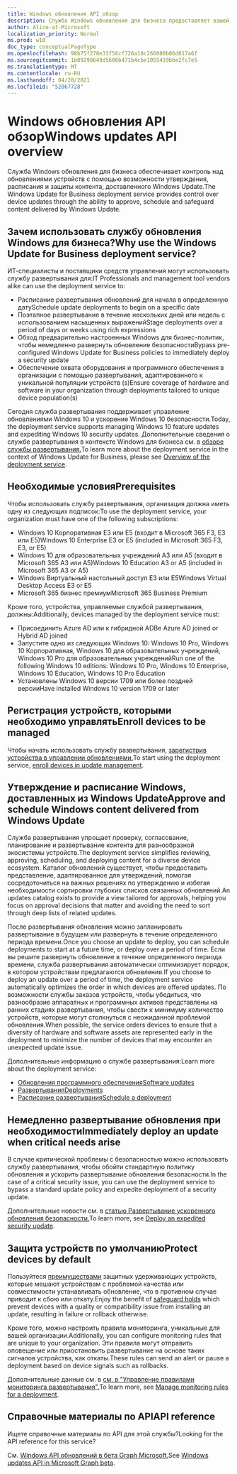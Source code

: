 ```yaml
---
title: Windows обновления API обзор
description: Служба Windows обновления для бизнеса предоставляет вашей организации контроль над обновлениями, предлагаемыми на устройствах.
author: Alice-at-Microsoft
localization_priority: Normal
ms.prod: w10
doc_type: conceptualPageType
ms.openlocfilehash: 98b75f278e33f56cf726a18c266000b06d817a6f
ms.sourcegitcommit: 1b09298649d5606b471b4cbe1055419bbe2fc7e5
ms.translationtype: MT
ms.contentlocale: ru-RU
ms.lasthandoff: 04/28/2021
ms.locfileid: "52067728"
---
```

# <a name="windows-updates-api-overview"></a><span data-ttu-id="1803c-103">Windows обновления API обзор</span><span class="sxs-lookup"><span data-stu-id="1803c-103">Windows updates API overview</span></span>

<span data-ttu-id="1803c-104">Служба Windows обновления для бизнеса обеспечивает контроль над обновлениями устройств с помощью возможности утверждения, расписания и защиты контента, доставленного Windows Update.</span><span class="sxs-lookup"><span data-stu-id="1803c-104">The Windows Update for Business deployment service provides control over device updates through the ability to approve, schedule and safeguard content delivered by Windows Update.</span></span> 

## <a name="why-use-the-windows-update-for-business-deployment-service"></a><span data-ttu-id="1803c-105">Зачем использовать службу обновления Windows для бизнеса?</span><span class="sxs-lookup"><span data-stu-id="1803c-105">Why use the Windows Update for Business deployment service?</span></span>

<span data-ttu-id="1803c-106">ИТ-специалисты и поставщики средств управления могут использовать службу развертывания для:</span><span class="sxs-lookup"><span data-stu-id="1803c-106">IT Professionals and management tool vendors alike can use the deployment service to:</span></span>
* <span data-ttu-id="1803c-107">Расписание развертывания обновлений для начала в определенную дату</span><span class="sxs-lookup"><span data-stu-id="1803c-107">Schedule update deployments to begin on a specific date</span></span>
* <span data-ttu-id="1803c-108">Поэтапное развертывание в течение нескольких дней или недель с использованием насыщенных выражений</span><span class="sxs-lookup"><span data-stu-id="1803c-108">Stage deployments over a period of days or weeks using rich expressions</span></span>
* <span data-ttu-id="1803c-109">Обход предварительно настроенных Windows для бизнес-политик, чтобы немедленно развернуть обновление безопасности</span><span class="sxs-lookup"><span data-stu-id="1803c-109">Bypass pre-configured Windows Update for Business policies to immediately deploy a security update</span></span>
* <span data-ttu-id="1803c-110">Обеспечение охвата оборудования и программного обеспечения в организации с помощью развертывания, адаптированного к уникальной популяции устройств (s)</span><span class="sxs-lookup"><span data-stu-id="1803c-110">Ensure coverage of hardware and software in your organization through deployments tailored to unique device population(s)</span></span>

<span data-ttu-id="1803c-111">Сегодня служба развертывания поддерживает управление обновлениями Windows 10 и ускорение Windows 10 безопасности.</span><span class="sxs-lookup"><span data-stu-id="1803c-111">Today, the deployment service supports managing Windows 10 feature updates and expediting Windows 10 security updates.</span></span> <span data-ttu-id="1803c-112">Дополнительные сведения о службе развертывания в контексте Windows для бизнеса см. в [обзоре службы развертывания.](https://docs.microsoft.com/windows/deployment/update/deployment-service-overview)</span><span class="sxs-lookup"><span data-stu-id="1803c-112">To learn more about the deployment service in the context of Windows Update for Business, please see [Overview of the deployment service](https://docs.microsoft.com/windows/deployment/update/deployment-service-overview).</span></span>

## <a name="prerequisites"></a><span data-ttu-id="1803c-113">Необходимые условия</span><span class="sxs-lookup"><span data-stu-id="1803c-113">Prerequisites</span></span>    

<span data-ttu-id="1803c-114">Чтобы использовать службу развертывания, организация должна иметь одну из следующих подписок:</span><span class="sxs-lookup"><span data-stu-id="1803c-114">To use the deployment service, your organization must have one of the following subscriptions:</span></span>
* <span data-ttu-id="1803c-115">Windows 10 Корпоративная E3 или E5 (входит в Microsoft 365 F3, E3 или E5)</span><span class="sxs-lookup"><span data-stu-id="1803c-115">Windows 10 Enterprise E3 or E5 (included in Microsoft 365 F3, E3, or E5)</span></span>
* <span data-ttu-id="1803c-116">Windows 10 для образовательных учреждений A3 или A5 (входит в Microsoft 365 A3 или A5)</span><span class="sxs-lookup"><span data-stu-id="1803c-116">Windows 10 Education A3 or A5 (included in Microsoft 365 A3 or A5)</span></span>
* <span data-ttu-id="1803c-117">Windows Виртуальный настольный доступ E3 или E5</span><span class="sxs-lookup"><span data-stu-id="1803c-117">Windows Virtual Desktop Access E3 or E5</span></span>
* <span data-ttu-id="1803c-118">Microsoft 365 бизнес премиум</span><span class="sxs-lookup"><span data-stu-id="1803c-118">Microsoft 365 Business Premium</span></span>

<span data-ttu-id="1803c-119">Кроме того, устройства, управляемые службой развертывания, должны:</span><span class="sxs-lookup"><span data-stu-id="1803c-119">Additionally, devices managed by the deployment service must:</span></span>
* <span data-ttu-id="1803c-120">Присоединить Azure AD или к гибридной AD</span><span class="sxs-lookup"><span data-stu-id="1803c-120">Be Azure AD joined or Hybrid AD joined</span></span>
* <span data-ttu-id="1803c-121">Запустите одно из следующих Windows 10: Windows 10 Pro, Windows 10 Корпоративная, Windows 10 для образовательных учреждений, Windows 10 Pro для образовательных учреждений</span><span class="sxs-lookup"><span data-stu-id="1803c-121">Run one of the following Windows 10 editions: Windows 10 Pro, Windows 10 Enterprise, Windows 10 Education, Windows 10 Pro Education</span></span>
* <span data-ttu-id="1803c-122">Установлены Windows 10 версии 1709 или более поздней версии</span><span class="sxs-lookup"><span data-stu-id="1803c-122">Have installed Windows 10 version 1709 or later</span></span>

## <a name="enroll-devices-to-be-managed"></a><span data-ttu-id="1803c-123">Регистрация устройств, которыми необходимо управлять</span><span class="sxs-lookup"><span data-stu-id="1803c-123">Enroll devices to be managed</span></span>

<span data-ttu-id="1803c-124">Чтобы начать использовать службу развертывания, [зарегистрив устройства в управлении обновлениями.](windowsupdates-enroll.md)</span><span class="sxs-lookup"><span data-stu-id="1803c-124">To start using the deployment service, [enroll devices in update management](windowsupdates-enroll.md).</span></span>

## <a name="approve-and-schedule-windows-content-delivered-from-windows-update"></a><span data-ttu-id="1803c-125">Утверждение и расписание Windows, доставленных из Windows Update</span><span class="sxs-lookup"><span data-stu-id="1803c-125">Approve and schedule Windows content delivered from Windows Update</span></span>

<span data-ttu-id="1803c-126">Служба развертывания упрощает проверку, согласование, планирование и развертывание контента для разнообразной экосистемы устройств.</span><span class="sxs-lookup"><span data-stu-id="1803c-126">The deployment service simplifies reviewing, approving, scheduling, and deploying content for a diverse device ecosystem.</span></span> <span data-ttu-id="1803c-127">Каталог обновлений существует, чтобы предоставить представление, адаптированное для утверждений, помогая сосредоточиться на важных решениях по утверждению и избегая необходимости сортировки глубоких списков связанных обновлений.</span><span class="sxs-lookup"><span data-stu-id="1803c-127">An updates catalog exists to provide a view tailored for approvals, helping you focus on approval decisions that matter and avoiding the need to sort through deep lists of related updates.</span></span>

<span data-ttu-id="1803c-128">После развертывания обновления можно запланировать развертывание в будущем или развернуть в течение определенного периода времени.</span><span class="sxs-lookup"><span data-stu-id="1803c-128">Once you choose an update to deploy, you can schedule deployments to start at a future time, or deploy over a period of time.</span></span> <span data-ttu-id="1803c-129">Если вы решите развернуть обновление в течение определенного периода времени, служба развертывания автоматически оптимизирует порядок, в котором устройствам предлагаются обновления.</span><span class="sxs-lookup"><span data-stu-id="1803c-129">If you choose to deploy an update over a period of time, the deployment service automatically optimizes the order in which devices are offered updates.</span></span> <span data-ttu-id="1803c-130">По возможности службы заказов устройств, чтобы убедиться, что разнообразие аппаратных и программных активов представлены на ранних стадиях развертывания, чтобы свести к минимуму количество устройств, которые могут столкнуться с неожиданной проблемой обновления.</span><span class="sxs-lookup"><span data-stu-id="1803c-130">When possible, the service orders devices to ensure that a diversity of hardware and software assets are represented early in the deployment to minimize the number of devices that may encounter an unexpected update issue.</span></span> 

<span data-ttu-id="1803c-131">Дополнительные информацию о службе развертывания:</span><span class="sxs-lookup"><span data-stu-id="1803c-131">Learn more about the deployment service:</span></span>
* [<span data-ttu-id="1803c-132">Обновления программного обеспечения</span><span class="sxs-lookup"><span data-stu-id="1803c-132">Software updates</span></span>](windowsupdates-software-updates.md)
* [<span data-ttu-id="1803c-133">Развертывания</span><span class="sxs-lookup"><span data-stu-id="1803c-133">Deployments</span></span>](windowsupdates-deployments.md)
* [<span data-ttu-id="1803c-134">Расписание развертывания</span><span class="sxs-lookup"><span data-stu-id="1803c-134">Schedule a deployment</span></span>](windowsupdates-schedule-deployment.md)

## <a name="immediately-deploy-an-update-when-critical-needs-arise"></a><span data-ttu-id="1803c-135">Немедленно развертывание обновления при необходимости</span><span class="sxs-lookup"><span data-stu-id="1803c-135">Immediately deploy an update when critical needs arise</span></span>

<span data-ttu-id="1803c-136">В случае критической проблемы с безопасностью можно использовать службу развертывания, чтобы обойти стандартную политику обновления и ускорить развертывание обновления безопасности.</span><span class="sxs-lookup"><span data-stu-id="1803c-136">In the case of a critical security issue, you can use the deployment service to bypass a standard update policy and expedite deployment of a security update.</span></span>

<span data-ttu-id="1803c-137">Дополнительные новости см. в [статью Развертывание ускоренного обновления безопасности.](windowsupdates-deploy-expedited-update.md)</span><span class="sxs-lookup"><span data-stu-id="1803c-137">To learn more, see [Deploy an expedited security update](windowsupdates-deploy-expedited-update.md).</span></span>

## <a name="protect-devices-by-default"></a><span data-ttu-id="1803c-138">Защита устройств по умолчанию</span><span class="sxs-lookup"><span data-stu-id="1803c-138">Protect devices by default</span></span>

<span data-ttu-id="1803c-139">Пользуйтеся [преимуществами](https://docs.microsoft.com/windows/deployment/update/safeguard-holds) защитных удерживающих устройств, которые мешают устройствам с проблемой качества или совместимости устанавливать обновление, что в противном случае приводит к сбою или откату.</span><span class="sxs-lookup"><span data-stu-id="1803c-139">Enjoy the benefit of [safeguard holds](https://docs.microsoft.com/windows/deployment/update/safeguard-holds) which prevent devices with a quality or compatibility issue from installing an update, resulting in failure or rollback otherwise.</span></span>

<span data-ttu-id="1803c-140">Кроме того, можно настроить правила мониторинга, уникальные для вашей организации.</span><span class="sxs-lookup"><span data-stu-id="1803c-140">Additionally, you can configure monitoring rules that are unique to your organization.</span></span> <span data-ttu-id="1803c-141">Эти правила могут отправить оповещение или приостановить развертывание на основе таких сигналов устройства, как откаты.</span><span class="sxs-lookup"><span data-stu-id="1803c-141">These rules can send an alert or pause a deployment based on device signals such as rollbacks.</span></span>

<span data-ttu-id="1803c-142">Дополнительные данные см. в [см. в "Управление правилами мониторинга развертывания".](windowsupdates-manage-monitoring-rules.md)</span><span class="sxs-lookup"><span data-stu-id="1803c-142">To learn more, see [Manage monitoring rules for a deployment](windowsupdates-manage-monitoring-rules.md).</span></span>

## <a name="api-reference"></a><span data-ttu-id="1803c-143">Справочные материалы по API</span><span class="sxs-lookup"><span data-stu-id="1803c-143">API reference</span></span>

<span data-ttu-id="1803c-144">Ищете справочные материалы по API для этой службы?</span><span class="sxs-lookup"><span data-stu-id="1803c-144">Looking for the API reference for this service?</span></span>

<span data-ttu-id="1803c-145">См. [Windows API обновлений в бета Graph Microsoft.](/graph/api/resources/windowsupdates-updates?view=graph-rest-beta&preserve-view=true)</span><span class="sxs-lookup"><span data-stu-id="1803c-145">See [Windows updates API in Microsoft Graph beta](/graph/api/resources/windowsupdates-updates?view=graph-rest-beta&preserve-view=true).</span></span>
